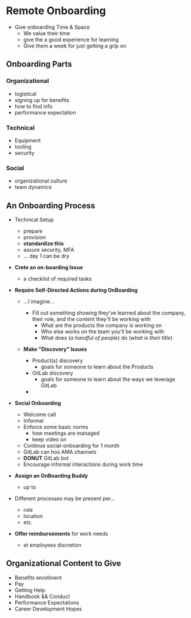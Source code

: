 # Remote Onboarding

- Give onboarding Time & Space
  - We value their time
  - give the a good experience for learning
  - Give them a week for just getting a grip on

## Onboarding Parts

### Organizational

- logistical
- signing up for benefits
- how to find info
- performance expectation

### Technical

- Equipment
- tooling
- security

### Social

- organizational culture
- team dynamics

## An Onboarding Process

- Technical Setup
  - prepare
  - provision
  - **standardize this**
  - assure security, MFA
  - ... day 1 can be dry
- **Crete an on-boarding Issue**
  - a checklist of required tasks
- **Require Self-Directed Actions during OnBoarding**

  - ...I imagine...

    - Fill out something showing they've learned about the company, their role, and the content they'll be working with
      - What are the products the company is working on
      - Who else works on the team you'll be working with
      - What does (_a handful of people_) do (_what is their title_)

  - **Make "Discovery" Issues**
    - Product(s) discovery
      - goals for someone to learn about the Products
    - GitLab discovery
      - goals for someone to learn about the ways we leverage GitLab
    -

- **Social Onboarding**

  - Welcome call
  - Informal
  - Enforce some basic norms
    - how meetings are managed
    - keep video on
  - Continue social-onboarding for 1 month
  - GitLab can hos AMA channels
  - **DONUT** GitLab bot
  - Encourage informal interactions during work time

- **Assign an OnBoarding Buddy**
  - up to
- Different processes may be present per...
  - role
  - location
  - etc.
- **Offer reimbursements** for work needs
  - at employees discretion

## Organizational Content to Give

- Benefits enrollment
- Pay
- Getting Help
- Handbook && Conduct
- Performance Expectations
- Career Development Hopes
